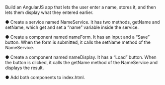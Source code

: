 Build an AngularJS app that lets the user enter a name, stores it, and then lets them display
what they entered earlier.

● Create a service named NameService. It has two methods, getName and setName,
which get and set a “name” variable inside the service.

● Create a component named nameForm. It has an input and a “Save” button. When the
form is submitted, it calls the setName method of the NameService.

● Create a component named nameDisplay. It has a “Load” button. When the button is
clicked, it calls the getName method of the NameService and displays the result.

● Add both components to index.html.